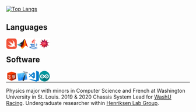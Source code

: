 [![Top
Langs](https://github-readme-stats-jmahlers.vercel.app/api/top-langs/?username=jmahlers&layout=compact&hide=Limbo&cache_seconds=30)](https://github.com/anuraghazra/github-readme-stats)

## Languages

<a href="https://github.com/jmahlers/TelemetryApp">
    <img align="left" alt="Swift" width="30px"
        src="swift.png" />
</a>
<a href="https://github.com/jmahlers/TS-Optimization-Suite-2019">
<img align="left" alt="MatLAB" width="30px"
    src="matlab.png" />
</a>
 <img align="left" alt="Java" width="30px" src="java.png" />
<a href="https://www.wolfram.com/mathematica/">
    <img align="left" alt="Mathematica" width="30px"
    src="mathematica.png" />
</a>

&nbsp;

## Software

<a href="https://sae.wustl.edu/">
<img align="left" alt="Solidworks" width="30px" src="solidworks.png" />
</a>
<a href="https://github.com/jmahlers/TelemetryApp">
<img align="left" alt="Xcode" width="30px" src="xcode.png" />
</a>
<img align="left" alt="Visual Studio Code" width="30px" src="visual-studio-code.png" />
<img align="left" alt="Arduino" width="30px" src="arduino.png" />


&nbsp;

---
Physics major with minors in Computer Science and French at Washington University in St. Louis. 2019 & 2020 Chassis System Lead for <a href="https://sae.wustl.edu/"> WashU Racing</a>. Undergraduate researcher within <a href="https://web.physics.wustl.edu/henriksen/">Henriksen Lab Group</a>.
